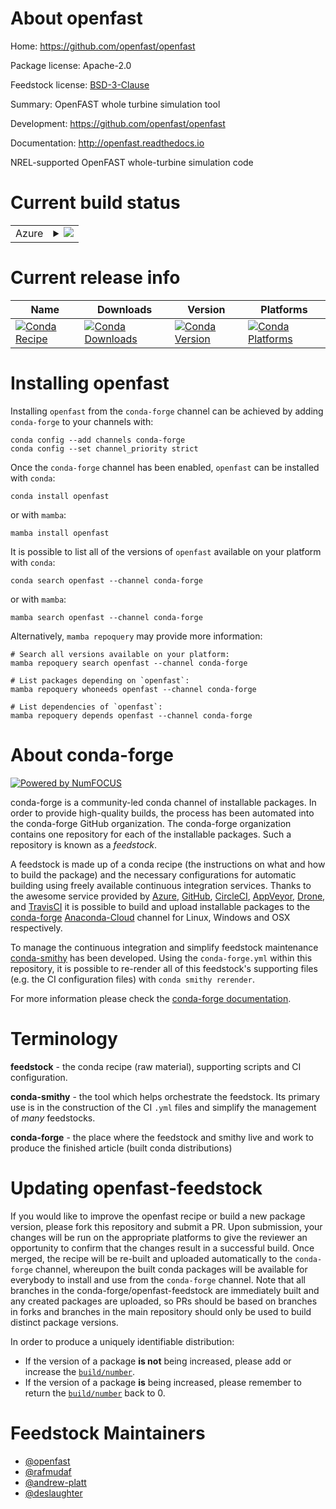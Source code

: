 About openfast
==============

Home: https://github.com/openfast/openfast

Package license: Apache-2.0

Feedstock license: [BSD-3-Clause](https://github.com/conda-forge/openfast-feedstock/blob/main/LICENSE.txt)

Summary: OpenFAST whole turbine simulation tool

Development: https://github.com/openfast/openfast

Documentation: http://openfast.readthedocs.io

NREL-supported OpenFAST whole-turbine simulation code

Current build status
====================


<table>
    
  <tr>
    <td>Azure</td>
    <td>
      <details>
        <summary>
          <a href="https://dev.azure.com/conda-forge/feedstock-builds/_build/latest?definitionId=9498&branchName=main">
            <img src="https://dev.azure.com/conda-forge/feedstock-builds/_apis/build/status/openfast-feedstock?branchName=main">
          </a>
        </summary>
        <table>
          <thead><tr><th>Variant</th><th>Status</th></tr></thead>
          <tbody><tr>
              <td>linux_64</td>
              <td>
                <a href="https://dev.azure.com/conda-forge/feedstock-builds/_build/latest?definitionId=9498&branchName=main">
                  <img src="https://dev.azure.com/conda-forge/feedstock-builds/_apis/build/status/openfast-feedstock?branchName=main&jobName=linux&configuration=linux_64_" alt="variant">
                </a>
              </td>
            </tr><tr>
              <td>osx_64</td>
              <td>
                <a href="https://dev.azure.com/conda-forge/feedstock-builds/_build/latest?definitionId=9498&branchName=main">
                  <img src="https://dev.azure.com/conda-forge/feedstock-builds/_apis/build/status/openfast-feedstock?branchName=main&jobName=osx&configuration=osx_64_" alt="variant">
                </a>
              </td>
            </tr>
          </tbody>
        </table>
      </details>
    </td>
  </tr>
</table>

Current release info
====================

| Name | Downloads | Version | Platforms |
| --- | --- | --- | --- |
| [![Conda Recipe](https://img.shields.io/badge/recipe-openfast-green.svg)](https://anaconda.org/conda-forge/openfast) | [![Conda Downloads](https://img.shields.io/conda/dn/conda-forge/openfast.svg)](https://anaconda.org/conda-forge/openfast) | [![Conda Version](https://img.shields.io/conda/vn/conda-forge/openfast.svg)](https://anaconda.org/conda-forge/openfast) | [![Conda Platforms](https://img.shields.io/conda/pn/conda-forge/openfast.svg)](https://anaconda.org/conda-forge/openfast) |

Installing openfast
===================

Installing `openfast` from the `conda-forge` channel can be achieved by adding `conda-forge` to your channels with:

```
conda config --add channels conda-forge
conda config --set channel_priority strict
```

Once the `conda-forge` channel has been enabled, `openfast` can be installed with `conda`:

```
conda install openfast
```

or with `mamba`:

```
mamba install openfast
```

It is possible to list all of the versions of `openfast` available on your platform with `conda`:

```
conda search openfast --channel conda-forge
```

or with `mamba`:

```
mamba search openfast --channel conda-forge
```

Alternatively, `mamba repoquery` may provide more information:

```
# Search all versions available on your platform:
mamba repoquery search openfast --channel conda-forge

# List packages depending on `openfast`:
mamba repoquery whoneeds openfast --channel conda-forge

# List dependencies of `openfast`:
mamba repoquery depends openfast --channel conda-forge
```


About conda-forge
=================

[![Powered by
NumFOCUS](https://img.shields.io/badge/powered%20by-NumFOCUS-orange.svg?style=flat&colorA=E1523D&colorB=007D8A)](https://numfocus.org)

conda-forge is a community-led conda channel of installable packages.
In order to provide high-quality builds, the process has been automated into the
conda-forge GitHub organization. The conda-forge organization contains one repository
for each of the installable packages. Such a repository is known as a *feedstock*.

A feedstock is made up of a conda recipe (the instructions on what and how to build
the package) and the necessary configurations for automatic building using freely
available continuous integration services. Thanks to the awesome service provided by
[Azure](https://azure.microsoft.com/en-us/services/devops/), [GitHub](https://github.com/),
[CircleCI](https://circleci.com/), [AppVeyor](https://www.appveyor.com/),
[Drone](https://cloud.drone.io/welcome), and [TravisCI](https://travis-ci.com/)
it is possible to build and upload installable packages to the
[conda-forge](https://anaconda.org/conda-forge) [Anaconda-Cloud](https://anaconda.org/)
channel for Linux, Windows and OSX respectively.

To manage the continuous integration and simplify feedstock maintenance
[conda-smithy](https://github.com/conda-forge/conda-smithy) has been developed.
Using the ``conda-forge.yml`` within this repository, it is possible to re-render all of
this feedstock's supporting files (e.g. the CI configuration files) with ``conda smithy rerender``.

For more information please check the [conda-forge documentation](https://conda-forge.org/docs/).

Terminology
===========

**feedstock** - the conda recipe (raw material), supporting scripts and CI configuration.

**conda-smithy** - the tool which helps orchestrate the feedstock.
                   Its primary use is in the construction of the CI ``.yml`` files
                   and simplify the management of *many* feedstocks.

**conda-forge** - the place where the feedstock and smithy live and work to
                  produce the finished article (built conda distributions)


Updating openfast-feedstock
===========================

If you would like to improve the openfast recipe or build a new
package version, please fork this repository and submit a PR. Upon submission,
your changes will be run on the appropriate platforms to give the reviewer an
opportunity to confirm that the changes result in a successful build. Once
merged, the recipe will be re-built and uploaded automatically to the
`conda-forge` channel, whereupon the built conda packages will be available for
everybody to install and use from the `conda-forge` channel.
Note that all branches in the conda-forge/openfast-feedstock are
immediately built and any created packages are uploaded, so PRs should be based
on branches in forks and branches in the main repository should only be used to
build distinct package versions.

In order to produce a uniquely identifiable distribution:
 * If the version of a package **is not** being increased, please add or increase
   the [``build/number``](https://docs.conda.io/projects/conda-build/en/latest/resources/define-metadata.html#build-number-and-string).
 * If the version of a package **is** being increased, please remember to return
   the [``build/number``](https://docs.conda.io/projects/conda-build/en/latest/resources/define-metadata.html#build-number-and-string)
   back to 0.

Feedstock Maintainers
=====================

* [@openfast](https://github.com/openfast/)
* [@rafmudaf](https://github.com/rafmudaf/)
* [@andrew-platt](https://github.com/andrew-platt/)
* [@deslaughter](https://github.com/deslaughter/)



